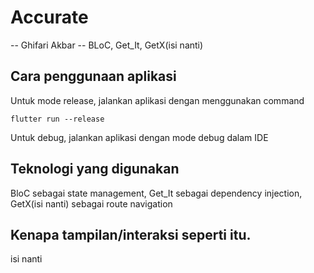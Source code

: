 # Accurate

-- Ghifari Akbar
-- BLoC, Get_It, GetX(isi nanti)

## Cara penggunaan aplikasi

Untuk mode release, jalankan aplikasi dengan menggunakan command

```
flutter run --release
```

Untuk debug, jalankan aplikasi dengan mode debug dalam IDE

## Teknologi yang digunakan

BloC sebagai state management,
Get_It sebagai dependency injection,
GetX(isi nanti) sebagai route navigation

## Kenapa tampilan/interaksi seperti itu.

isi nanti
